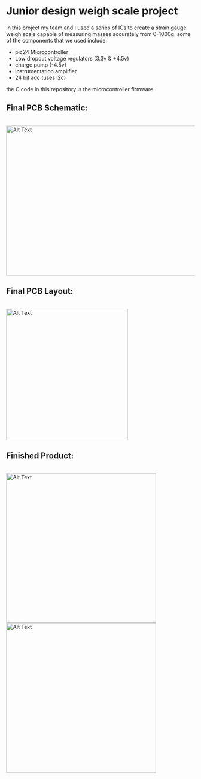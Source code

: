 # **Junior design weigh scale project**


in this project my team and I used a series of ICs to create a strain gauge weigh scale capable of measuring masses accurately from 0-1000g. some of the components that we used include:

- pic24 Microcontroller
- Low dropout voltage regulators  (3.3v & +4.5v)
- charge pump (-4.5v)
- instrumentation amplifier
- 24 bit adc (uses i2c)

the C code in this repository is the microcontroller firmware.


## Final PCB Schematic: <br>
<br>
<img src ="https://github.com/user-attachments/assets/cbc9992e-e123-4f71-a6b2-9b4d247f1501" alt="Alt Text" width="600" height="400">

## Final PCB Layout: <br>
<br>
<img src ="https://github.com/user-attachments/assets/cf323ade-dc40-42fb-82a9-ed9287fef6dc" alt="Alt Text" width="325" height="350">

## Finished Product: <br>
<br> 

<img src ="https://github.com/user-attachments/assets/bf238567-1b94-42b6-9fa5-c94a3a5c80ba" alt="Alt Text" width="400" height="400">
<img src ="https://github.com/user-attachments/assets/247a8e60-387d-42bf-b5e8-607fc748f830" alt="Alt Text" width="400" height="400">





